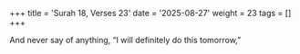 +++
title = 'Surah 18, Verses 23'
date = '2025-08-27'
weight = 23
tags = []
+++

And never say of anything, “I will definitely do this tomorrow,”